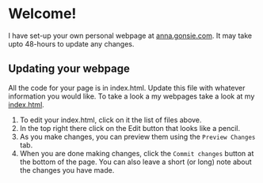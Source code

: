 # Welcome!

I have set-up your own personal webpage at [anna.gonsie.com](http://anna.gonsie.com).
It may take upto 48-hours to update any changes.

## Updating your webpage

All the code for your page is in index.html.
Update this file with whatever information you would like. 
To take a look a my webpages take a look at my [index.html](http://github.com/gonsie/gonsie.github.com).

1. To edit your index.html, click on it the list of files above.
2. In the top right there click on the Edit button that looks like a pencil.
3. As you make changes, you can preview them using the `Preview Changes` tab.
3. When you are done making changes, click the `Commit changes` button at the bottom of the page.
   You can also leave a short (or long) note about the changes you have made.
